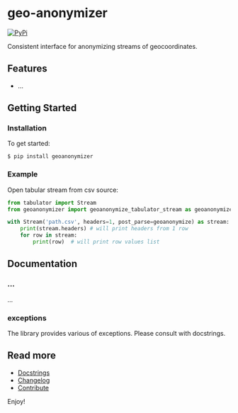 # geo-anonymizer

[![PyPi](https://img.shields.io/pypi/v/geoanonymizer.svg)](https://pypi.python.org/pypi/geoanonymizer)

Consistent interface for anonymizing streams of geocoordinates.

## Features

- …

## Getting Started

### Installation

To get started:

```
$ pip install geoanonymizer
```

### Example

Open tabular stream from csv source:

```python
from tabulator import Stream
from geoanonymizer import geoanonymize_tabulator_stream as geoanonymize

with Stream('path.csv', headers=1, post_parse=geoanonymize) as stream:
    print(stream.headers) # will print headers from 1 row
    for row in stream:
        print(row)  # will print row values list
```

## Documentation

### …

…

### exceptions

The library provides various of exceptions. Please consult with docstrings.

## Read more

- [Docstrings](https://github.com/sjorek/geoanonymizer/tree/master/geoanonymizer)
- [Changelog](https://github.com/sjorek/geoanonymizer/commits/master)
- [Contribute](CONTRIBUTING.md)

Enjoy!
